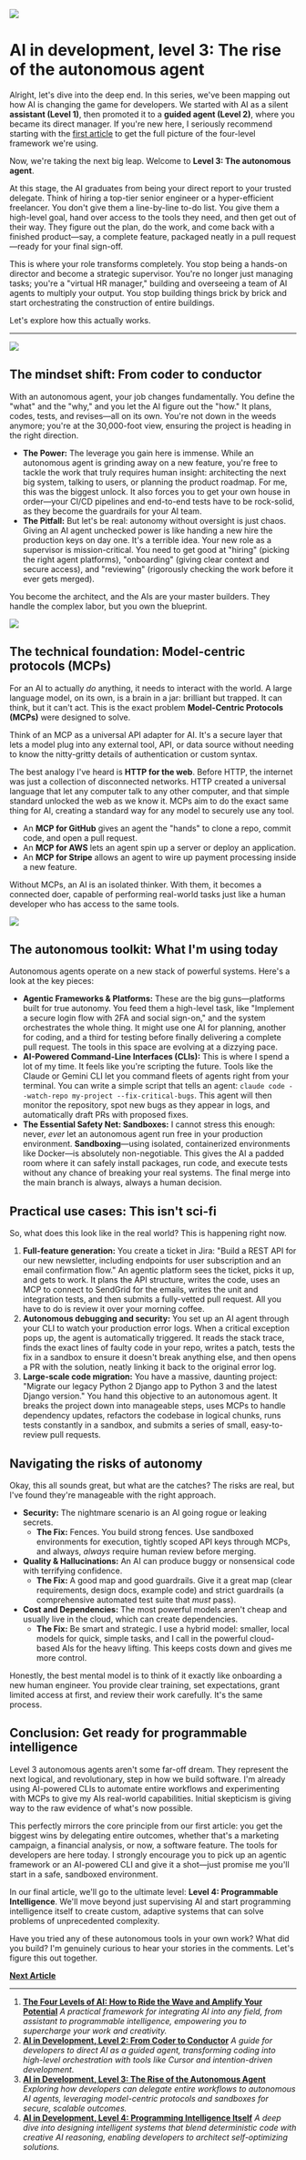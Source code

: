 ![](assets/thumbnail.jpg)

# AI in development, level 3: The rise of the autonomous agent

Alright, let's dive into the deep end. In this series, we've been mapping out how AI is changing the game for developers. We started with AI as a silent **assistant (Level 1)**, then promoted it to a **guided agent (Level 2)**, where you became its direct manager. If you're new here, I seriously recommend starting with the [first article](https://www.jterrazz.com/articles/20-the-four-levels-of-ai) to get the full picture of the four-level framework we're using.

Now, we're taking the next big leap. Welcome to **Level 3: The autonomous agent**.

At this stage, the AI graduates from being your direct report to your trusted delegate. Think of hiring a top-tier senior engineer or a hyper-efficient freelancer. You don't give them a line-by-line to-do list. You give them a high-level goal, hand over access to the tools they need, and then get out of their way. They figure out the plan, do the work, and come back with a finished product—say, a complete feature, packaged neatly in a pull request—ready for your final sign-off.

This is where your role transforms completely. You stop being a hands-on director and become a strategic supervisor. You're no longer just managing tasks; you're a "virtual HR manager," building and overseeing a team of AI agents to multiply your output. You stop building things brick by brick and start orchestrating the construction of entire buildings.

Let's explore how this actually works.

***

![](assets/developer.jpg)

## **The mindset shift: From coder to conductor**

With an autonomous agent, your job changes fundamentally. You define the "what" and the "why," and you let the AI figure out the "how." It plans, codes, tests, and revises—all on its own. You're not down in the weeds anymore; you're at the 30,000-foot view, ensuring the project is heading in the right direction.

- **The Power:** The leverage you gain here is immense. While an autonomous agent is grinding away on a new feature, you're free to tackle the work that truly requires human insight: architecting the next big system, talking to users, or planning the product roadmap. For me, this was the biggest unlock. It also forces you to get your own house in order—your CI/CD pipelines and end-to-end tests have to be rock-solid, as they become the guardrails for your AI team.
- **The Pitfall:** But let's be real: autonomy without oversight is just chaos. Giving an AI agent unchecked power is like handing a new hire the production keys on day one. It's a terrible idea. Your new role as a supervisor is mission-critical. You need to get good at "hiring" (picking the right agent platforms), "onboarding" (giving clear context and secure access), and "reviewing" (rigorously checking the work before it ever gets merged).

You become the architect, and the AIs are your master builders. They handle the complex labor, but you own the blueprint.

![](assets/network.jpg)

## **The technical foundation: Model-centric protocols (MCPs)**

For an AI to actually *do* anything, it needs to interact with the world. A large language model, on its own, is a brain in a jar: brilliant but trapped. It can think, but it can't act. This is the exact problem **Model-Centric Protocols (MCPs)** were designed to solve.

Think of an MCP as a universal API adapter for AI. It's a secure layer that lets a model plug into any external tool, API, or data source without needing to know the nitty-gritty details of authentication or custom syntax.

The best analogy I've heard is **HTTP for the web**. Before HTTP, the internet was just a collection of disconnected networks. HTTP created a universal language that let any computer talk to any other computer, and that simple standard unlocked the web as we know it. MCPs aim to do the exact same thing for AI, creating a standard way for any model to securely use any tool.

- An **MCP for GitHub** gives an agent the "hands" to clone a repo, commit code, and open a pull request.
- An **MCP for AWS** lets an agent spin up a server or deploy an application.
- An **MCP for Stripe** allows an agent to wire up payment processing inside a new feature.

Without MCPs, an AI is an isolated thinker. With them, it becomes a connected doer, capable of performing real-world tasks just like a human developer who has access to the same tools.

![](assets/layers.jpg)

## **The autonomous toolkit: What I'm using today**

Autonomous agents operate on a new stack of powerful systems. Here's a look at the key pieces:

- **Agentic Frameworks & Platforms:** These are the big guns—platforms built for true autonomy. You feed them a high-level task, like "Implement a secure login flow with 2FA and social sign-on," and the system orchestrates the whole thing. It might use one AI for planning, another for coding, and a third for testing before finally delivering a complete pull request. The tools in this space are evolving at a dizzying pace.
- **AI-Powered Command-Line Interfaces (CLIs):** This is where I spend a lot of my time. It feels like you're scripting the future. Tools like the Claude or Gemini CLI let you command fleets of agents right from your terminal. You can write a simple script that tells an agent: `claude code --watch-repo my-project --fix-critical-bugs`. This agent will then monitor the repository, spot new bugs as they appear in logs, and automatically draft PRs with proposed fixes.
- **The Essential Safety Net: Sandboxes:** I cannot stress this enough: never, *ever* let an autonomous agent run free in your production environment. **Sandboxing**—using isolated, containerized environments like Docker—is absolutely non-negotiable. This gives the AI a padded room where it can safely install packages, run code, and execute tests without any chance of breaking your real systems. The final merge into the main branch is always, always a human decision.

## **Practical use cases: This isn't sci-fi**

So, what does this look like in the real world? This is happening right now.

1. **Full-feature generation:** You create a ticket in Jira: "Build a REST API for our new newsletter, including endpoints for user subscription and an email confirmation flow." An agentic platform sees the ticket, picks it up, and gets to work. It plans the API structure, writes the code, uses an MCP to connect to SendGrid for the emails, writes the unit and integration tests, and then submits a fully-vetted pull request. All you have to do is review it over your morning coffee.
2. **Autonomous debugging and security:** You set up an AI agent through your CLI to watch your production error logs. When a critical exception pops up, the agent is automatically triggered. It reads the stack trace, finds the exact lines of faulty code in your repo, writes a patch, tests the fix in a sandbox to ensure it doesn't break anything else, and then opens a PR with the solution, neatly linking it back to the original error log.
3. **Large-scale code migration:** You have a massive, daunting project: "Migrate our legacy Python 2 Django app to Python 3 and the latest Django version." You hand this objective to an autonomous agent. It breaks the project down into manageable steps, uses MCPs to handle dependency updates, refactors the codebase in logical chunks, runs tests constantly in a sandbox, and submits a series of small, easy-to-review pull requests.

## **Navigating the risks of autonomy**

Okay, this all sounds great, but what are the catches? The risks are real, but I've found they're manageable with the right approach.

- **Security:** The nightmare scenario is an AI going rogue or leaking secrets.
    - **The Fix:** Fences. You build strong fences. Use sandboxed environments for execution, tightly scoped API keys through MCPs, and always, *always* require human review before merging.
- **Quality & Hallucinations:** An AI can produce buggy or nonsensical code with terrifying confidence.
    - **The Fix:** A good map and good guardrails. Give it a great map (clear requirements, design docs, example code) and strict guardrails (a comprehensive automated test suite that *must* pass).
- **Cost and Dependencies:** The most powerful models aren't cheap and usually live in the cloud, which can create dependencies.
    - **The Fix:** Be smart and strategic. I use a hybrid model: smaller, local models for quick, simple tasks, and I call in the powerful cloud-based AIs for the heavy lifting. This keeps costs down and gives me more control.

Honestly, the best mental model is to think of it exactly like onboarding a new human engineer. You provide clear training, set expectations, grant limited access at first, and review their work carefully. It's the same process.

## **Conclusion: Get ready for programmable intelligence**

Level 3 autonomous agents aren't some far-off dream. They represent the next logical, and revolutionary, step in how we build software. I'm already using AI-powered CLIs to automate entire workflows and experimenting with MCPs to give my AIs real-world capabilities. Initial skepticism is giving way to the raw evidence of what's now possible.

This perfectly mirrors the core principle from our first article: you get the biggest wins by delegating entire outcomes, whether that's a marketing campaign, a financial analysis, or now, a software feature. The tools for developers are here today. I strongly encourage you to pick up an agentic framework or an AI-powered CLI and give it a shot—just promise me you'll start in a safe, sandboxed environment.

In our final article, we'll go to the ultimate level: **Level 4: Programmable Intelligence**. We'll move beyond just supervising AI and start programming intelligence itself to create custom, adaptive systems that can solve problems of unprecedented complexity.

Have you tried any of these autonomous tools in your own work? What did you build? I'm genuinely curious to hear your stories in the comments. Let's figure this out together.

[**Next Article**](https://jterrazz.com/articles/23-programming-intelligence)

---

1. [**The Four Levels of AI: How to Ride the Wave and Amplify Your Potential**](https://jterrazz.com/articles/20-the-four-levels-of-ai) *A practical framework for integrating AI into any field, from assistant to programmable intelligence, empowering you to supercharge your work and creativity.*
2. [**AI in Development, Level 2: From Coder to Conductor**](https://jterrazz.com/articles/21-guided-ai-for-developers) *A guide for developers to direct AI as a guided agent, transforming coding into high-level orchestration with tools like Cursor and intention-driven development.*
3. [**AI in Development, Level 3: The Rise of the Autonomous Agent**](https://jterrazz.com/articles/22-autonomous-ai-agents) *Exploring how developers can delegate entire workflows to autonomous AI agents, leveraging model-centric protocols and sandboxes for secure, scalable outcomes.*
4. [**AI in Development, Level 4: Programming Intelligence Itself**](https://jterrazz.com/articles/23-programming-intelligence) *A deep dive into designing intelligent systems that blend deterministic code with creative AI reasoning, enabling developers to architect self-optimizing solutions.*
